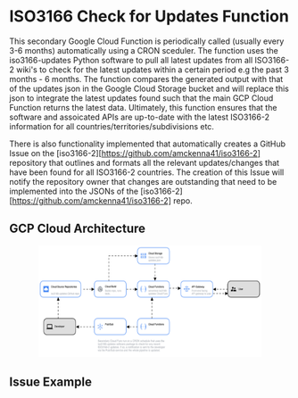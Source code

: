 # ISO3166 Check for Updates Function

This secondary Google Cloud Function is periodically called (usually every 3-6 months) automatically using a CRON sceduler. The function uses the iso3166-updates Python software to pull all latest updates from all ISO3166-2 wiki's to check for the latest updates within a certain period e.g the past 3 months - 6 months. The function compares the generated output with that of the updates json in the Google Cloud Storage bucket and will replace this json to integrate the latest updates found such that the main GCP Cloud Function returns the latest data. Ultimately, this function ensures that the software and assoicated APIs are up-to-date with the latest ISO3166-2 information for all countries/territories/subdivisions etc. 

There is also functionality implemented that automatically creates a GitHub Issue on the [iso3166-2][https://github.com/amckenna41/iso3166-2] repository that outlines and formats all the relevant updates/changes that have been found for all ISO3166-2 countries. The creation of this Issue will notify the repository owner that changes are outstanding that need to be implemented into the JSONs of the [iso3166-2][https://github.com/amckenna41/iso3166-2] repo. 

GCP Cloud Architecture 
------------------------

<p align="center">
  <img src="https://raw.githubusercontent.com/amckenna41/iso3166-updates/main/iso3166-updates-api/gcp_cloud_arch.png" alt="gcp_arch" height="200" width="400"/>
</p>

Issue Example
-------------
